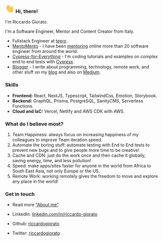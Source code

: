 <h3><img src="https://raw.githubusercontent.com/riccardogiorato/riccardogiorato/master/hi.gif" width="30"/> Hi, there!</h3>

I'm Riccardo Giorato.

I'm a Software Engineer, Mentor and Content Creator from Italy.

- Fullstack Engineer at [teero](https://www.teero.com) .
- [MentoMento](https://mentomento.riccardogiorato.com/) - I have been [mentoring](https://mentomento.riccardogiorato.com/) online more than 20 software engineer from around the world.
- [Cypress-for-Everything](https://github.com/riccardogiorato/cypress-for-everything) - I'm coding tutorials and examples on complex end to end tests with [Cypress](https://github.com/riccardogiorato/cypress-for-everything).
- [Blogger](https://riccardogiorato.com/blog) - I write about programming, technology, remote work, and other stuff on my [blog](https://riccardogiorato.com/blog) and also on [Medium](https://riccardogiorato.medium.com/).

### Skills

- **Frontend:** React, NextJS, Typescript, TailwindCss, Emotion, Storybook.
- **Backend:** GraphQL, Prisma, PostgreSQL, SanityCMS, Serverless Functions.
- **Cloud and IaC:** Vercel, Netlify and AWS CDK with AWS.

### What do I believe most?

1. Team Happiness: always focus on increasing happiness of my colleagues to improve Team iteration speed.
2. Automate the boring stuff: automate testing with End to End tests to prevent new bugs and to give people more time to be creative!
3. Cache and CDN: just do the work once and then cache it globally, saving energy, time, and less pollution!
4. Speed: make apps/sites faster for anyone in the world from Africa to South East Asia, not only Europe or the US.
5. Remote Work: working remotely gives the freedom to move and explore any place in the world!

### Get in touch

- Read more <a href="https://riccardogiorato.com/about">"About me"</a>

- LinkedIn: <a href="https://www.linkedin.com/in/riccardo-giorato/">linkedin.com/in/riccardo-giorato</a>

- Github: <a href="https://github.com/riccardogiorato/">riccardogiorato</a>

- Twitter: <a href="https://twitter.com/riccardogiorato">riccardogiorato</a>
